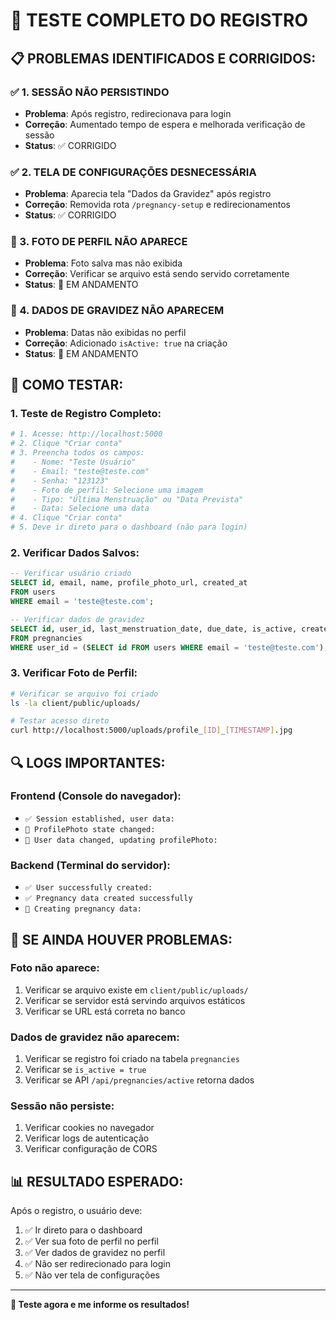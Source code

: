 # 🧪 TESTE COMPLETO DO REGISTRO

## 📋 PROBLEMAS IDENTIFICADOS E CORRIGIDOS:

### ✅ 1. SESSÃO NÃO PERSISTINDO
- **Problema**: Após registro, redirecionava para login
- **Correção**: Aumentado tempo de espera e melhorada verificação de sessão
- **Status**: ✅ CORRIGIDO

### ✅ 2. TELA DE CONFIGURAÇÕES DESNECESSÁRIA
- **Problema**: Aparecia tela "Dados da Gravidez" após registro
- **Correção**: Removida rota `/pregnancy-setup` e redirecionamentos
- **Status**: ✅ CORRIGIDO

### 🔄 3. FOTO DE PERFIL NÃO APARECE
- **Problema**: Foto salva mas não exibida
- **Correção**: Verificar se arquivo está sendo servido corretamente
- **Status**: 🔄 EM ANDAMENTO

### 🔄 4. DADOS DE GRAVIDEZ NÃO APARECEM
- **Problema**: Datas não exibidas no perfil
- **Correção**: Adicionado `isActive: true` na criação
- **Status**: 🔄 EM ANDAMENTO

## 🧪 COMO TESTAR:

### 1. Teste de Registro Completo:
```bash
# 1. Acesse: http://localhost:5000
# 2. Clique "Criar conta"
# 3. Preencha todos os campos:
#    - Nome: "Teste Usuário"
#    - Email: "teste@teste.com"
#    - Senha: "123123"
#    - Foto de perfil: Selecione uma imagem
#    - Tipo: "Última Menstruação" ou "Data Prevista"
#    - Data: Selecione uma data
# 4. Clique "Criar conta"
# 5. Deve ir direto para o dashboard (não para login)
```

### 2. Verificar Dados Salvos:
```sql
-- Verificar usuário criado
SELECT id, email, name, profile_photo_url, created_at 
FROM users 
WHERE email = 'teste@teste.com';

-- Verificar dados de gravidez
SELECT id, user_id, last_menstruation_date, due_date, is_active, created_at
FROM pregnancies 
WHERE user_id = (SELECT id FROM users WHERE email = 'teste@teste.com');
```

### 3. Verificar Foto de Perfil:
```bash
# Verificar se arquivo foi criado
ls -la client/public/uploads/

# Testar acesso direto
curl http://localhost:5000/uploads/profile_[ID]_[TIMESTAMP].jpg
```

## 🔍 LOGS IMPORTANTES:

### Frontend (Console do navegador):
- `✅ Session established, user data:`
- `📸 ProfilePhoto state changed:`
- `👤 User data changed, updating profilePhoto:`

### Backend (Terminal do servidor):
- `✅ User successfully created:`
- `✅ Pregnancy data created successfully`
- `📝 Creating pregnancy data:`

## 🚨 SE AINDA HOUVER PROBLEMAS:

### Foto não aparece:
1. Verificar se arquivo existe em `client/public/uploads/`
2. Verificar se servidor está servindo arquivos estáticos
3. Verificar se URL está correta no banco

### Dados de gravidez não aparecem:
1. Verificar se registro foi criado na tabela `pregnancies`
2. Verificar se `is_active = true`
3. Verificar se API `/api/pregnancies/active` retorna dados

### Sessão não persiste:
1. Verificar cookies no navegador
2. Verificar logs de autenticação
3. Verificar configuração de CORS

## 📊 RESULTADO ESPERADO:

Após o registro, o usuário deve:
1. ✅ Ir direto para o dashboard
2. ✅ Ver sua foto de perfil no perfil
3. ✅ Ver dados de gravidez no perfil
4. ✅ Não ser redirecionado para login
5. ✅ Não ver tela de configurações

---

**🎯 Teste agora e me informe os resultados!**

